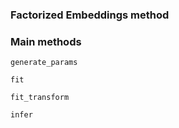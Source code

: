 ### Factorized Embeddings method
### Main methods
```@docs
generate_params
```

```@docs
fit
```

```@docs
fit_transform
```

```@docs
infer
```